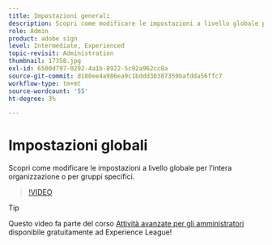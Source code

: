 ```yaml
---
title: Impostazioni generali
description: Scopri come modificare le impostazioni a livello globale per l’intera organizzazione o per gruppi specifici
role: Admin
product: adobe sign
level: Intermediate, Experienced
topic-revisit: Administration
thumbnail: 17358.jpg
exl-id: 6500d797-0292-4a1b-8922-5c92a962cc8a
source-git-commit: d180ee4a986ea9c1bddd30387359bafdda56ffc7
workflow-type: tm+mt
source-wordcount: '55'
ht-degree: 3%

---
```


# Impostazioni globali

Scopri come modificare le impostazioni a livello globale per l’intera organizzazione o per gruppi specifici.

>[!VIDEO](https://video.tv.adobe.com/v/17358?hidetitle=true)

>[!TIP]
>
>Questo video fa parte del corso [Attività avanzate per gli amministratori](https://experienceleague.adobe.com/?recommended=Sign-A-1-2020.1) disponibile gratuitamente ad Experience League!
